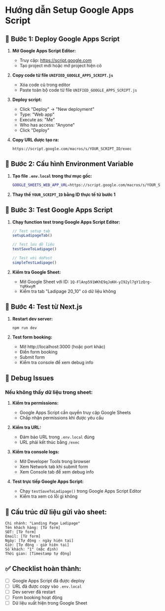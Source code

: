 # Hướng dẫn Setup Google Apps Script

## 🔧 Bước 1: Deploy Google Apps Script

1. **Mở Google Apps Script Editor:**
   - Truy cập: https://script.google.com
   - Tạo project mới hoặc mở project hiện có

2. **Copy code từ file `UNIFIED_GOOGLE_APPS_SCRIPT.js`**
   - Xóa code cũ trong editor
   - Paste toàn bộ code từ file `UNIFIED_GOOGLE_APPS_SCRIPT.js`

3. **Deploy script:**
   - Click "Deploy" → "New deployment"
   - Type: "Web app"
   - Execute as: "Me"
   - Who has access: "Anyone"
   - Click "Deploy"

4. **Copy URL được tạo ra:**
   ```
   https://script.google.com/macros/s/YOUR_SCRIPT_ID/exec
   ```

## 🔧 Bước 2: Cấu hình Environment Variable

1. **Tạo file `.env.local` trong thư mục gốc:**
   ```bash
   GOOGLE_SHEETS_WEB_APP_URL=https://script.google.com/macros/s/YOUR_SCRIPT_ID/exec
   ```

2. **Thay thế `YOUR_SCRIPT_ID` bằng ID thực tế từ bước 1**

## 🔧 Bước 3: Test Google Apps Script

1. **Chạy function test trong Google Apps Script Editor:**
   ```javascript
   // Test setup tab
   setupLadipageTab()
   
   // Test lưu dữ liệu
   testSaveToLadipage()
   
   // Test với doPost
   simpleTestLadipage()
   ```

2. **Kiểm tra Google Sheet:**
   - Mở Google Sheet với ID: `1Q-FlAnp591WKhE9qJoKH-yI92yl7gY1zQrg-YqRkwyM`
   - Kiểm tra tab "Ladipage 20_10" có dữ liệu không

## 🔧 Bước 4: Test từ Next.js

1. **Restart dev server:**
   ```bash
   npm run dev
   ```

2. **Test form booking:**
   - Mở http://localhost:3000 (hoặc port khác)
   - Điền form booking
   - Submit form
   - Kiểm tra console để xem debug info

## 🐛 Debug Issues

### Nếu không thấy dữ liệu trong sheet:

1. **Kiểm tra permissions:**
   - Google Apps Script cần quyền truy cập Google Sheets
   - Chấp nhận permissions khi được yêu cầu

2. **Kiểm tra URL:**
   - Đảm bảo URL trong `.env.local` đúng
   - URL phải kết thúc bằng `/exec`

3. **Kiểm tra console logs:**
   - Mở Developer Tools trong browser
   - Xem Network tab khi submit form
   - Xem Console tab để xem debug info

4. **Test trực tiếp Google Apps Script:**
   - Chạy `testSaveToLadipage()` trong Google Apps Script Editor
   - Kiểm tra xem có lỗi gì không

## 📝 Cấu trúc dữ liệu gửi vào sheet:

```
Chi nhánh: "Landing Page Ladipage"
Tên khách hàng: [Từ form]
SĐT: [Từ form]
Email: [Từ form]
Ngày: [Tự động - ngày hiện tại]
Giờ: [Tự động - giờ hiện tại]
Số khách: "1" (mặc định)
Thời gian: [Timestamp tự động]
```

## ✅ Checklist hoàn thành:

- [ ] Google Apps Script đã được deploy
- [ ] URL đã được copy vào `.env.local`
- [ ] Dev server đã restart
- [ ] Form booking hoạt động
- [ ] Dữ liệu xuất hiện trong Google Sheet
